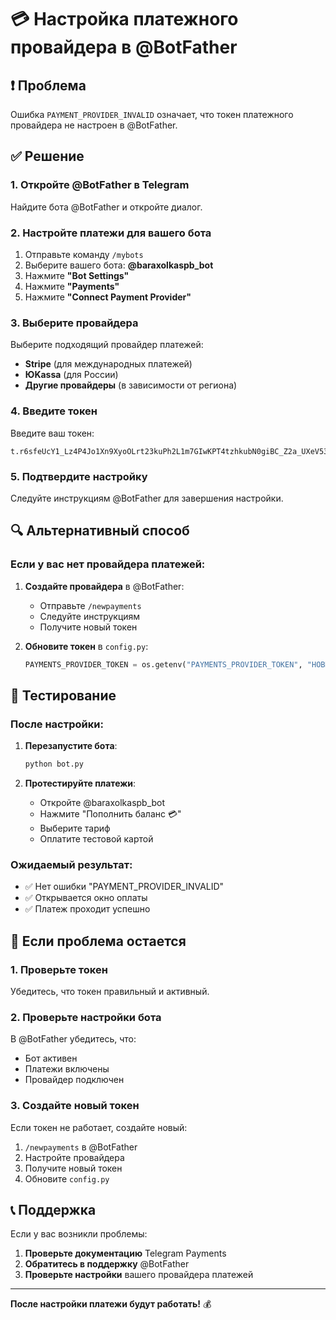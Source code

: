 # 💳 Настройка платежного провайдера в @BotFather

## ❗ Проблема

Ошибка `PAYMENT_PROVIDER_INVALID` означает, что токен платежного провайдера не настроен в @BotFather.

## ✅ Решение

### 1. Откройте @BotFather в Telegram

Найдите бота @BotFather и откройте диалог.

### 2. Настройте платежи для вашего бота

1. Отправьте команду `/mybots`
2. Выберите вашего бота: **@baraxolkaspb_bot**
3. Нажмите **"Bot Settings"**
4. Нажмите **"Payments"**
5. Нажмите **"Connect Payment Provider"**

### 3. Выберите провайдера

Выберите подходящий провайдер платежей:

- **Stripe** (для международных платежей)
- **ЮKassa** (для России)
- **Другие провайдеры** (в зависимости от региона)

### 4. Введите токен

Введите ваш токен:
```
t.r6sfeUcY1_Lz4P4Jo1Xn9XyoOLrt23kuPh2L1m7GIwKPT4tzhkubN0giBC_Z2a_UXeV53uSWGEPyqxoohpsABQ
```

### 5. Подтвердите настройку

Следуйте инструкциям @BotFather для завершения настройки.

## 🔍 Альтернативный способ

### Если у вас нет провайдера платежей:

1. **Создайте провайдера** в @BotFather:
   - Отправьте `/newpayments`
   - Следуйте инструкциям
   - Получите новый токен

2. **Обновите токен** в `config.py`:
   ```python
   PAYMENTS_PROVIDER_TOKEN = os.getenv("PAYMENTS_PROVIDER_TOKEN", "НОВЫЙ_ТОКЕН_ЗДЕСЬ")
   ```

## 🧪 Тестирование

### После настройки:

1. **Перезапустите бота**:
   ```bash
   python bot.py
   ```

2. **Протестируйте платежи**:
   - Откройте @baraxolkaspb_bot
   - Нажмите "Пополнить баланс 💳"
   - Выберите тариф
   - Оплатите тестовой картой

### Ожидаемый результат:

- ✅ Нет ошибки "PAYMENT_PROVIDER_INVALID"
- ✅ Открывается окно оплаты
- ✅ Платеж проходит успешно

## 🚨 Если проблема остается

### 1. Проверьте токен

Убедитесь, что токен правильный и активный.

### 2. Проверьте настройки бота

В @BotFather убедитесь, что:
- Бот активен
- Платежи включены
- Провайдер подключен

### 3. Создайте новый токен

Если токен не работает, создайте новый:
1. `/newpayments` в @BotFather
2. Настройте провайдера
3. Получите новый токен
4. Обновите `config.py`

## 📞 Поддержка

Если у вас возникли проблемы:

1. **Проверьте документацию** Telegram Payments
2. **Обратитесь в поддержку** @BotFather
3. **Проверьте настройки** вашего провайдера платежей

---

**После настройки платежи будут работать!** 💰
